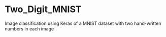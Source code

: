 # Two_Digit_MNIST
Image classification using Keras of a MNIST dataset with two hand-written numbers in each image
